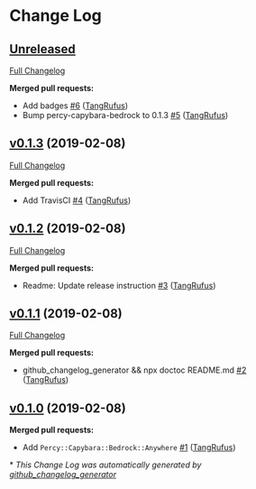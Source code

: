 # Change Log

## [Unreleased](https://github.com/ItinerisLtd/percy-capybara-bedrock/tree/HEAD)

[Full Changelog](https://github.com/ItinerisLtd/percy-capybara-bedrock/compare/v0.1.3...HEAD)

**Merged pull requests:**

- Add badges [\#6](https://github.com/ItinerisLtd/percy-capybara-bedrock/pull/6) ([TangRufus](https://github.com/TangRufus))
- Bump percy-capybara-bedrock to 0.1.3 [\#5](https://github.com/ItinerisLtd/percy-capybara-bedrock/pull/5) ([TangRufus](https://github.com/TangRufus))

## [v0.1.3](https://github.com/ItinerisLtd/percy-capybara-bedrock/tree/v0.1.3) (2019-02-08)
[Full Changelog](https://github.com/ItinerisLtd/percy-capybara-bedrock/compare/v0.1.2...v0.1.3)

**Merged pull requests:**

- Add TravisCI [\#4](https://github.com/ItinerisLtd/percy-capybara-bedrock/pull/4) ([TangRufus](https://github.com/TangRufus))

## [v0.1.2](https://github.com/ItinerisLtd/percy-capybara-bedrock/tree/v0.1.2) (2019-02-08)
[Full Changelog](https://github.com/ItinerisLtd/percy-capybara-bedrock/compare/v0.1.1...v0.1.2)

**Merged pull requests:**

- Readme: Update release instruction [\#3](https://github.com/ItinerisLtd/percy-capybara-bedrock/pull/3) ([TangRufus](https://github.com/TangRufus))

## [v0.1.1](https://github.com/ItinerisLtd/percy-capybara-bedrock/tree/v0.1.1) (2019-02-08)
[Full Changelog](https://github.com/ItinerisLtd/percy-capybara-bedrock/compare/v0.1.0...v0.1.1)

**Merged pull requests:**

- github\_changelog\_generator && npx doctoc README.md [\#2](https://github.com/ItinerisLtd/percy-capybara-bedrock/pull/2) ([TangRufus](https://github.com/TangRufus))

## [v0.1.0](https://github.com/ItinerisLtd/percy-capybara-bedrock/tree/v0.1.0) (2019-02-08)
**Merged pull requests:**

- Add `Percy::Capybara::Bedrock::Anywhere` [\#1](https://github.com/ItinerisLtd/percy-capybara-bedrock/pull/1) ([TangRufus](https://github.com/TangRufus))



\* *This Change Log was automatically generated by [github_changelog_generator](https://github.com/skywinder/Github-Changelog-Generator)*